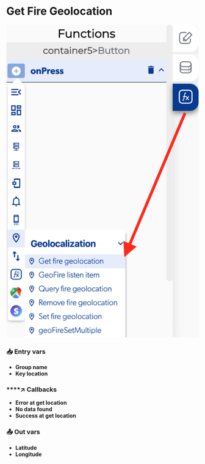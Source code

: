 # Get Fire Geolocation



![](../../../.gitbook/assets/captura-de-pantalla-2020-02-10-a-la-s-13.56.54%20%281%29.png)



### 📥 Entry vars <a id="entry-vars"></a>

* **Group name**
* **Key location**

### \*\*\*\*↗ **Callbacks**

* **Error at get location**
* **No data found**
* **Success at get location**

### 📤 Out vars <a id="entry-vars"></a>

* **Latitude**
* **Longitude**

